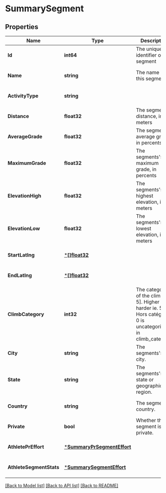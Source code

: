 # SummarySegment

## Properties
Name | Type | Description | Notes
------------ | ------------- | ------------- | -------------
**Id** | **int64** | The unique identifier of this segment | [optional] [default to null]
**Name** | **string** | The name of this segment | [optional] [default to null]
**ActivityType** | **string** |  | [optional] [default to null]
**Distance** | **float32** | The segment&#x27;s distance, in meters | [optional] [default to null]
**AverageGrade** | **float32** | The segment&#x27;s average grade, in percents | [optional] [default to null]
**MaximumGrade** | **float32** | The segments&#x27;s maximum grade, in percents | [optional] [default to null]
**ElevationHigh** | **float32** | The segments&#x27;s highest elevation, in meters | [optional] [default to null]
**ElevationLow** | **float32** | The segments&#x27;s lowest elevation, in meters | [optional] [default to null]
**StartLatlng** | [***[]float32**](array.md) |  | [optional] [default to null]
**EndLatlng** | [***[]float32**](array.md) |  | [optional] [default to null]
**ClimbCategory** | **int32** | The category of the climb [0, 5]. Higher is harder ie. 5 is Hors catégorie, 0 is uncategorized in climb_category. | [optional] [default to null]
**City** | **string** | The segments&#x27;s city. | [optional] [default to null]
**State** | **string** | The segments&#x27;s state or geographical region. | [optional] [default to null]
**Country** | **string** | The segment&#x27;s country. | [optional] [default to null]
**Private** | **bool** | Whether this segment is private. | [optional] [default to null]
**AthletePrEffort** | [***SummaryPrSegmentEffort**](SummaryPRSegmentEffort.md) |  | [optional] [default to null]
**AthleteSegmentStats** | [***SummarySegmentEffort**](SummarySegmentEffort.md) |  | [optional] [default to null]

[[Back to Model list]](../README.md#documentation-for-models) [[Back to API list]](../README.md#documentation-for-api-endpoints) [[Back to README]](../README.md)


